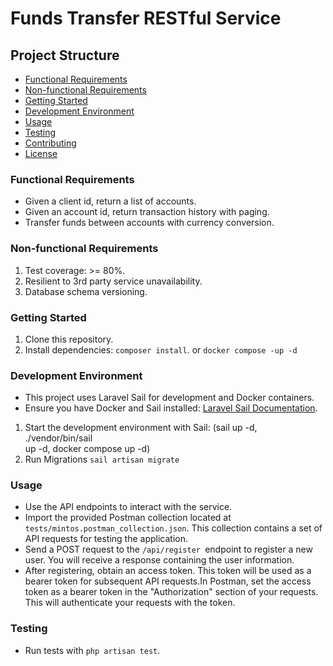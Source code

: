 # Funds Transfer RESTful Service

## Project Structure

- [Functional Requirements](#functional-requirements)
- [Non-functional Requirements](#non-functional-requirements)
- [Getting Started](#getting-started)
- [Development Environment](#development-environment)
- [Usage](#usage)
- [Testing](#testing)
- [Contributing](#contributing)
- [License](#license)

### Functional Requirements

- Given a client id, return a list of accounts.
- Given an account id, return transaction history with paging.
- Transfer funds between accounts with currency conversion.

### Non-functional Requirements

1. Test coverage: >= 80%.
2. Resilient to 3rd party service unavailability.
3. Database schema versioning.

### Getting Started

1. Clone this repository.
2. Install dependencies: `composer install`. or `docker compose -up -d`

### Development Environment

- This project uses Laravel Sail for development and Docker containers.
- Ensure you have Docker and Sail installed: [Laravel Sail Documentation](https://laravel.com/docs/8.x/sail).
1. Start the development environment with Sail: (sail up -d, ./vendor/bin/sail  
   up -d, docker compose up -d)
2. Run Migrations `sail artisan migrate`

### Usage
- Use the API endpoints to interact with the service.
- Import the provided Postman collection located at `tests/mintos.postman_collection.json`. This collection contains a set of API requests for testing the application.
- Send a POST request to the `/api/register `endpoint to register a new user. You will receive a response containing the user information. 
- After registering, obtain an access token. This token will be used as a bearer token for subsequent API requests.In Postman, set the access token as a bearer token in the "Authorization" section of your requests. This will authenticate your requests with the token.
### Testing

- Run tests with `php artisan test`.
